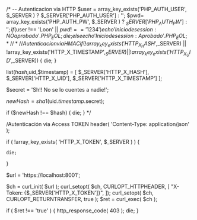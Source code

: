 /*
-- Autenticacion via HTTP
$user = array_key_exists('PHP_AUTH_USER', $_SERVER ) ?  $_SERVER['PHP_AUTH_USER'] : '';
$pwd= array_key_exists('PHP_AUTH_PW', $_SERVER ) ?  $_SERVER['PHP_AUTH_PW'] : '';
if ($user !== 'Loon' || $pwd !== '1234') {
    echo 'Inicio de session: NO aprobado' . PHP_EOL;
    die;
} else {
    echo 'Inicio de session: Aprobado' . PHP_EOL;
}
*/
/*
// Autenticacion via HMAC
if (!array_key_exists('HTTP_X_HASH',$_SERVER) || !array_key_exists('HTTP_X_TIMESTAMP',$_SERVER) || !array_key_exists('HTTP_X_UID',$_SERVER)) {
	die;
}

list($hash,$uid,$timestamp) = [
	$_SERVER['HTTP_X_HASH'],
	$_SERVER['HTTP_X_UID'],
	$_SERVER['HTTP_X_TIMESTAMP']
];

$secret = 'Sh!! No se lo cuentes a nadie!';

$newHash = sha1($uid.$timestamp.$secret);

if ($newHash !== $hash) {
	die;
}
*/

/Autenticación via Access TOKEN
header( 'Content-Type: application/json' );

if ( !array_key_exists( 'HTTP_X_TOKEN', $_SERVER ) ) {

    die;
}

$url = 'https://localhost:8001';

$ch = curl_init( $url );
curl_setopt( $ch, CURLOPT_HTTPHEADER, [
    "X-Token: {$_SERVER['HTTP_X_TOKEN']}",
]);
curl_setopt( $ch, CURLOPT_RETURNTRANSFER, true );
$ret = curl_exec( $ch );


if ( $ret !== 'true' ) {
    http_response_code( 403 );
    die;
}